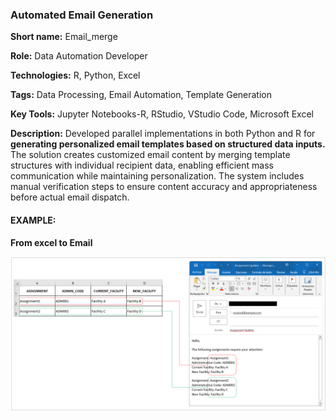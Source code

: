 ### Automated Email Generation

<b>Short name:</b> Email_merge </p>
<b>Role:</b> Data Automation Developer </p>
<b>Technologies:</b> R, Python, Excel </p>
<b>Tags:</b> Data Processing, Email Automation, Template Generation </p>
<b>Key Tools:</b> Jupyter Notebooks-R, RStudio, VStudio Code, Microsoft Excel </p>
<b>Description:</b> Developed parallel implementations in both Python and R for <b>generating personalized email templates based on structured data inputs.</b> The solution creates customized email content by merging template structures with individual recipient data, enabling efficient mass communication while maintaining personalization. The system includes manual verification steps to ensure content accuracy and appropriateness before actual email dispatch.

#### EXAMPLE:
<b>From excel to Email</b>
  
![excel to email](excel_to_email_screenshot.png)

